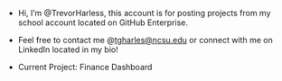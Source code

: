 - Hi, I’m @TrevorHarless, this account is for posting projects from my school account located on GitHub Enterprise.
- Feel free to contact me @tgharles@ncsu.edu or connect with me on LinkedIn located in my bio!


- Current Project: Finance Dashboard

<!---
TrevorHarless/TrevorHarless is a ✨ special ✨ repository because its `README.md` (this file) appears on your GitHub profile.
You can click the Preview link to take a look at your changes.
--->
